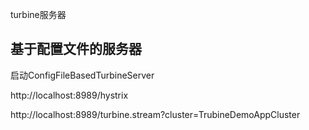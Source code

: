 
turbine服务器

## 基于配置文件的服务器

启动ConfigFileBasedTurbineServer

http://localhost:8989/hystrix

http://localhost:8989/turbine.stream?cluster=TrubineDemoAppCluster